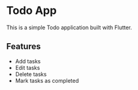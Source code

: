 # Todo App

This is a simple Todo application built with Flutter.

## Features
- Add tasks
- Edit tasks
- Delete tasks
- Mark tasks as completed
